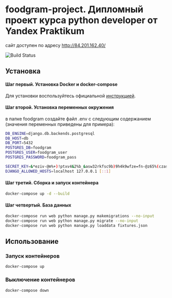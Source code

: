 # foodgram-project. Дипломный проект курса python developer от Yandex Praktikum
сайт доступен по адресу http://84.201.162.40/

![Build Status](https://github.com/vostavhy/foodgram-project/workflows/foodgram/badge.svg)

## Установка

#### Шаг первый. Установка Docker и docker-compose
Для установки воспользуйтесь официальной [инструкцией](https://docs.docker.com/engine/install/).

#### Шаг второй. Установка переменных окружения
в папке foodgram создайте файл .env с следующим содержанием (значения переменных приведены для примера):
```bash
DB_ENGINE=django.db.backends.postgresql
DB_HOST=db
DB_PORT=5432
POSTGRES_DB=foodgram
POSTGRES_USER=foodgram_user
POSTGRES_PASSWORD=foodgram_pass

SECRET_KEY=&*eziv-@m%+)!ptxv4&2%b_&asw32rkfsc9b)9h4k9wfze=fn-@z65%(czasdfa
DJANGO_ALLOWED_HOSTS=localhost 127.0.0.1 [::1] 
```

#### Шаг третий. Сборка и запуск контейнера
```bash
docker-compose up -d --build
```
#### Шаг четвертый. База данных
```bash
docker-compose run web python manage.py makemigrations --no-input
docker-compose run web python manage.py migrate --no-input
docker-compose run web python manage.py loaddata fixtures.json
```

## Использование
### Запуск контейнеров
```bash
docker-compose up
```

### Выключение контейнеров
```bash
docker-compose down
```
